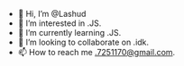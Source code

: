 - 👋 Hi, I’m @Lashud
- 👀 I’m interested in .JS.
- 🌱 I’m currently learning .JS.
- 💞️ I’m looking to collaborate on .idk.
- 📫 How to reach me .7251170@gmail.com.

<!---
Lashud/Lashud is a ✨ special ✨ repository because its `README.md` (this file) appears on your GitHub profile.
You can click the Preview link to take a look at your changes.
--->
